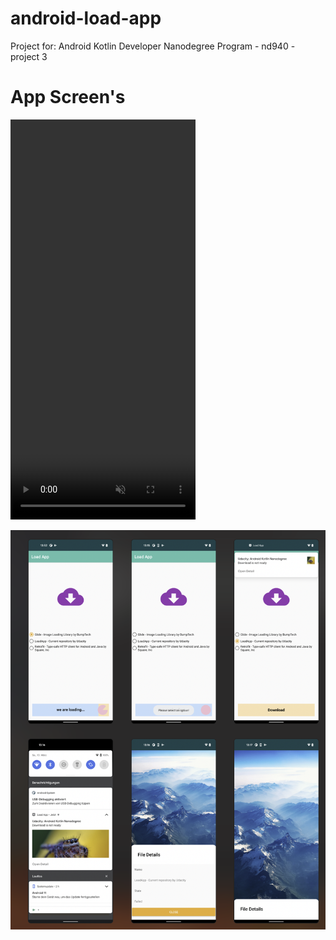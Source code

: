 # android-load-app
Project for: Android Kotlin Developer Nanodegree Program - nd940 - project 3

# App Screen's 


<video width="296" height="640" controls autoplay muted>
  <source src="media/Video-1.mov" type="video/mp4">
</video>


![alt text](media/AppScreens.png "Load App Screen 1")


